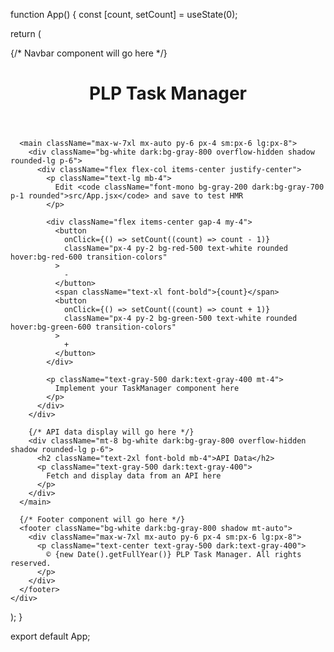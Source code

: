 function App() {
  const [count, setCount] = useState(0);

  return (
    <div className="min-h-screen bg-gray-100 dark:bg-gray-900 text-gray-900 dark:text-gray-100">
      {/* Navbar component will go here */}
      <header className="bg-white dark:bg-gray-800 shadow">
        <div className="max-w-7xl mx-auto py-6 px-4 sm:px-6 lg:px-8">
          <h1 className="text-3xl font-bold">PLP Task Manager</h1>
        </div>
      </header>

      <main className="max-w-7xl mx-auto py-6 px-4 sm:px-6 lg:px-8">
        <div className="bg-white dark:bg-gray-800 overflow-hidden shadow rounded-lg p-6">
          <div className="flex flex-col items-center justify-center">
            <p className="text-lg mb-4">
              Edit <code className="font-mono bg-gray-200 dark:bg-gray-700 p-1 rounded">src/App.jsx</code> and save to test HMR
            </p>
            
            <div className="flex items-center gap-4 my-4">
              <button
                onClick={() => setCount((count) => count - 1)}
                className="px-4 py-2 bg-red-500 text-white rounded hover:bg-red-600 transition-colors"
              >
                -
              </button>
              <span className="text-xl font-bold">{count}</span>
              <button
                onClick={() => setCount((count) => count + 1)}
                className="px-4 py-2 bg-green-500 text-white rounded hover:bg-green-600 transition-colors"
              >
                +
              </button>
            </div>

            <p className="text-gray-500 dark:text-gray-400 mt-4">
              Implement your TaskManager component here
            </p>
          </div>
        </div>
        
        {/* API data display will go here */}
        <div className="mt-8 bg-white dark:bg-gray-800 overflow-hidden shadow rounded-lg p-6">
          <h2 className="text-2xl font-bold mb-4">API Data</h2>
          <p className="text-gray-500 dark:text-gray-400">
            Fetch and display data from an API here
          </p>
        </div>
      </main>

      {/* Footer component will go here */}
      <footer className="bg-white dark:bg-gray-800 shadow mt-auto">
        <div className="max-w-7xl mx-auto py-6 px-4 sm:px-6 lg:px-8">
          <p className="text-center text-gray-500 dark:text-gray-400">
            © {new Date().getFullYear()} PLP Task Manager. All rights reserved.
          </p>
        </div>
      </footer>
    </div>
  );
}

export default App; 
